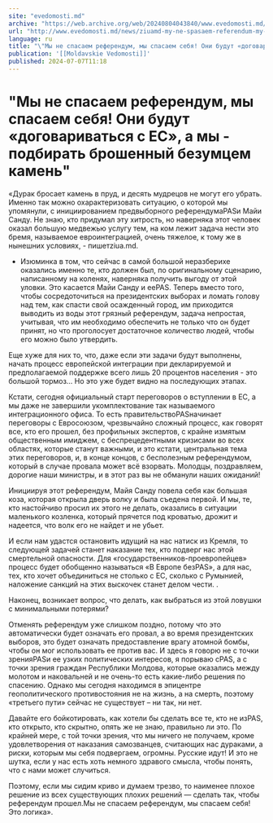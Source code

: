 ```yaml
---
site: "evedomosti.md"
archive: "https://web.archive.org/web/20240804043840/www.evedomosti.md/news/ziuamd-my-ne-spasaem-referendum-my-spasaem-sebya-oni-budut-d"
url: "http://www.evedomosti.md/news/ziuamd-my-ne-spasaem-referendum-my-spasaem-sebya-oni-budut-d"
language: ru
title: "\"Мы не спасаем референдум, мы спасаем себя! Они будут «договариваться с ЕС», а мы - подбирать брошенный безумцем камень\""
publication: '[[Moldavskie Vedomosti]]'
published: 2024-07-07T11:18
---
```


# "Мы не спасаем референдум, мы спасаем себя! Они будут «договариваться с ЕС», а мы - подбирать брошенный безумцем камень"

«Дурак бросает камень в пруд, и десять мудрецов не могут его убрать. Именно так можно охарактеризовать ситуацию, о которой мы упомянули, с инициированием предвыборного референдумаPASи Майи Санду. Не знаю, кто придумал эту хитрость, но наверняка этот человек оказал большую медвежью услугу тем, на ком лежит задача нести это бремя, называемое евроинтеграцией, очень тяжелое, к тому же в нынешних условиях, - пишетziua.md.

- Изюминка в том, что сейчас в самой большой неразберихе оказались именно те, кто должен был, по оригинальному сценарию, написанному на коленях, наверняка получить выгоду от этой уловки. Это касается Майи Санду и ееPAS. Теперь вместо того, чтобы сосредоточиться на президентских выборах и ломать голову над тем, как спасти свой осажденный город, им приходится выводить из воды этот грязный референдум, задача непростая, учитывая, что им необходимо обеспечить не только что он будет принят, но что проголосует достаточное количество людей, чтобы его можно было утвердить.

Еще хуже для них то, что, даже если эти задачи будут выполнены, начать процесс европейской интеграции при декларируемой и предполагаемой поддержке всего лишь 20 процентов населения - это большой тормоз... Но это уже будет видно на последующих этапах.

Кстати, сегодня официальный старт переговоров о вступлении в ЕС, а мы даже не завершили укомплектование так называемого интеграционного офиса. То есть правительствоPASначинает переговоры с Евросоюзом, чрезвычайно сложный процесс, как говорят все, кто его прошел, без профильных экспертов, с крайне измятым общественным имиджем, с беспрецедентными кризисами во всех областях, которые станут важными, и это кстати, центральная тема этих переговоров, и, в конце концов, с бесполезным референдумом, который в случае провала может всё взорвать. Молодцы, поздравляем, дорогие наши министры, и в этот раз вы не обманули наших ожиданий!

Инициируя этот референдум, Майя Санду повела себя как большая коза, которая открыла дверь волку и была съедена первой. И мы, те, кто настойчиво просил их этого не делать, оказались в ситуации маленького козленка, который прячется под кроватью, дрожит и надеется, что волк его не найдет и не убьет.

И если нам удастся остановить идущий на нас натиск из Кремля, то следующей задачей станет наказание тех, кто подверг нас этой смертельной опасности. Для «государственников-проевропейцев» процесс будет обобщенно называться «В Европе безPAS», а для нас, тех, кто хочет объединиться не столько с ЕС, сколько с Румынией, наложение санкций на этих выскочек станет делом чести. .

Наконец, возникает вопрос, что делать, как выбраться из этой ловушки с минимальными потерями?

Отменять референдум уже слишком поздно, потому что это автоматически будет означать его провал, а во время президентских выборов, это будет означать предоставление врагу атомной бомбы, чтобы он мог использовать ее против вас. И здесь я говорю не с точки зренияPASи ее узких политических интересов, я порываю сPAS, а с точки зрения граждан Республики Молдова, которые оказались между молотом и наковальней и не очень-то есть какие-либо решения по спасению. Однако мы сегодня находимся в эпицентре геополитического противостояния не на жизнь, а на смерть, поэтому «третьего пути» сейчас не существует – ни так, ни нет.

Давайте его бойкотировать, как хотели бы сделать все те, кто не изPAS, кто открыто, кто скрытно, опять же не знаю, правильно ли это. По крайней мере, с той точки зрения, что мы ничего не получаем, кроме удовлетворения от наказания самозванцев, считающих нас дураками, а риски, которым мы себя подвергаем, огромны. Русские идут! И это не шутка, если у нас есть хоть немного здравого смысла, чтобы понять, что с нами может случиться.

Поэтому, если мы сидим криво и думаем трезво, то наименее плохое решение из всех существующих плохих решений — сделать так, чтобы референдум прошел.Мы не спасаем референдум, мы спасаем себя! Это логика».